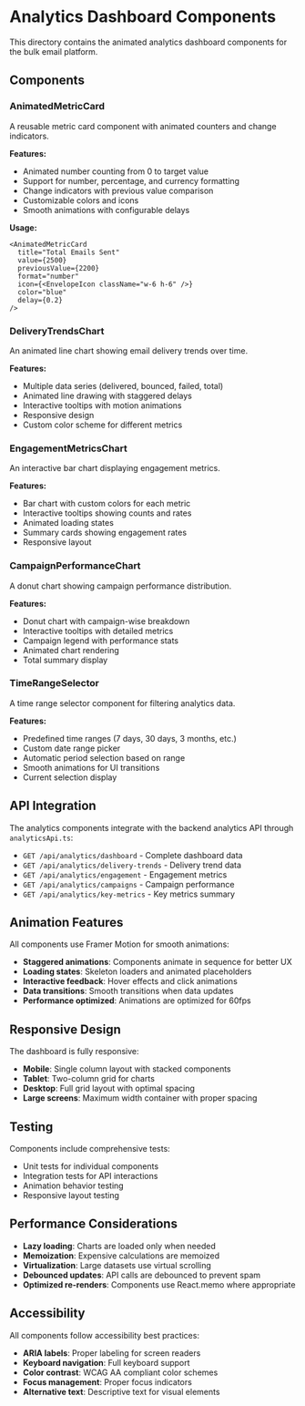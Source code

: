 # Analytics Dashboard Components

This directory contains the animated analytics dashboard components for the bulk email platform.

## Components

### AnimatedMetricCard
A reusable metric card component with animated counters and change indicators.

**Features:**
- Animated number counting from 0 to target value
- Support for number, percentage, and currency formatting
- Change indicators with previous value comparison
- Customizable colors and icons
- Smooth animations with configurable delays

**Usage:**
```tsx
<AnimatedMetricCard
  title="Total Emails Sent"
  value={2500}
  previousValue={2200}
  format="number"
  icon={<EnvelopeIcon className="w-6 h-6" />}
  color="blue"
  delay={0.2}
/>
```

### DeliveryTrendsChart
An animated line chart showing email delivery trends over time.

**Features:**
- Multiple data series (delivered, bounced, failed, total)
- Animated line drawing with staggered delays
- Interactive tooltips with motion animations
- Responsive design
- Custom color scheme for different metrics

### EngagementMetricsChart
An interactive bar chart displaying engagement metrics.

**Features:**
- Bar chart with custom colors for each metric
- Interactive tooltips showing counts and rates
- Animated loading states
- Summary cards showing engagement rates
- Responsive layout

### CampaignPerformanceChart
A donut chart showing campaign performance distribution.

**Features:**
- Donut chart with campaign-wise breakdown
- Interactive tooltips with detailed metrics
- Campaign legend with performance stats
- Animated chart rendering
- Total summary display

### TimeRangeSelector
A time range selector component for filtering analytics data.

**Features:**
- Predefined time ranges (7 days, 30 days, 3 months, etc.)
- Custom date range picker
- Automatic period selection based on range
- Smooth animations for UI transitions
- Current selection display

## API Integration

The analytics components integrate with the backend analytics API through `analyticsApi.ts`:

- `GET /api/analytics/dashboard` - Complete dashboard data
- `GET /api/analytics/delivery-trends` - Delivery trend data
- `GET /api/analytics/engagement` - Engagement metrics
- `GET /api/analytics/campaigns` - Campaign performance
- `GET /api/analytics/key-metrics` - Key metrics summary

## Animation Features

All components use Framer Motion for smooth animations:

- **Staggered animations**: Components animate in sequence for better UX
- **Loading states**: Skeleton loaders and animated placeholders
- **Interactive feedback**: Hover effects and click animations
- **Data transitions**: Smooth transitions when data updates
- **Performance optimized**: Animations are optimized for 60fps

## Responsive Design

The dashboard is fully responsive:

- **Mobile**: Single column layout with stacked components
- **Tablet**: Two-column grid for charts
- **Desktop**: Full grid layout with optimal spacing
- **Large screens**: Maximum width container with proper spacing

## Testing

Components include comprehensive tests:

- Unit tests for individual components
- Integration tests for API interactions
- Animation behavior testing
- Responsive layout testing

## Performance Considerations

- **Lazy loading**: Charts are loaded only when needed
- **Memoization**: Expensive calculations are memoized
- **Virtualization**: Large datasets use virtual scrolling
- **Debounced updates**: API calls are debounced to prevent spam
- **Optimized re-renders**: Components use React.memo where appropriate

## Accessibility

All components follow accessibility best practices:

- **ARIA labels**: Proper labeling for screen readers
- **Keyboard navigation**: Full keyboard support
- **Color contrast**: WCAG AA compliant color schemes
- **Focus management**: Proper focus indicators
- **Alternative text**: Descriptive text for visual elements